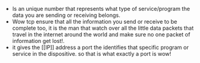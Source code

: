 - Is an unique number that represents what type of service/program the data you are sending or receiving belongs.
- Wow tcp ensure that all the information you send or receive to be complete too, it is the man that watch over all the little data packets that travel in the internet around the world and make sure no one packet of information get lost!.
- it gives the [[IP]] address a port the identifies that specific program or service in the dispositive. so that is what exactly a port is wow!